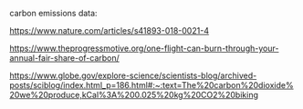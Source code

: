 carbon emissions data:

https://www.nature.com/articles/s41893-018-0021-4 

https://www.theprogressmotive.org/one-flight-can-burn-through-your-annual-fair-share-of-carbon/ 

https://www.globe.gov/explore-science/scientists-blog/archived-posts/sciblog/index.html_p=186.html#:~:text=The%20carbon%20dioxide%20we%20produce,kCal%3A%200.025%20kg%20CO2%20biking
